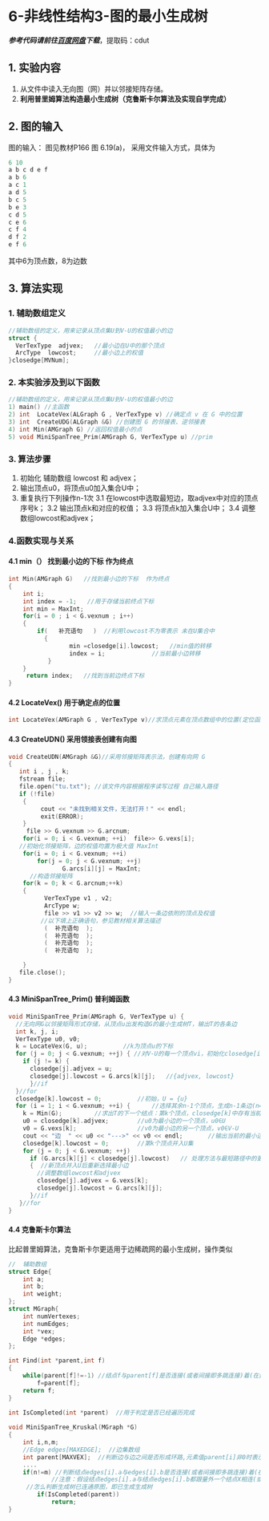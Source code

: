 # 6-非线性结构3-图的最小生成树
***参考代码请前往[百度网盘](https://pan.baidu.com/s/1WWTQ-EY5t8NZPZFqP0lCOA?pwd=cdut)下载***，提取码：cdut
## 1. 实验内容
1. 从文件中读入无向图（网）并以邻接矩阵存储。
2. **利用普里姆算法构造最小生成树（克鲁斯卡尔算法及实现自学完成）**

## 2. 图的输入
图的输入： 图见教材P166 图 6.19(a)， 采用文件输入方式，具体为
```javascript
6 10
a b c d e f 
a b 6
a c 1
a d 5
b c 5
b e 3
c d 5
c e 6
c f 4 
d f 2
e f 6
```
其中6为顶点数，8为边数

## 3. 算法实现
### 1. 辅助数组定义
```c++
//辅助数组的定义，用来记录从顶点集U到V-U的权值最小的边
struct {
  VerTexType  adjvex; 	//最小边在U中的那个顶点
  ArcType  lowcost; 	//最小边上的权值
}closedge[MVNum];
```
### 2. 本实验涉及到以下函数
```c++
//辅助数组的定义，用来记录从顶点集U到V-U的权值最小的边
1) main() //主函数  
2) int  LocateVex(ALGraph G , VerTexType v) //确定点 v 在 G 中的位置  
3) int  CreateUDG(ALGraph &G) //创建图 G 的邻接表、逆邻接表  
4) int Min(AMGraph G) //返回权值最小的点  
5) void MiniSpanTree_Prim(AMGraph G, VerTexType u) //prim
```

### 3. 算法步骤

1. 初始化 辅助数组 lowcost 和 adjvex；
2. 输出顶点u0，将顶点u0加入集合U中；
3. 重复执行下列操作n-1次
   3.1 在lowcost中选取最短边，取adjvex中对应的顶点序号k；
     3.2 输出顶点k和对应的权值；
     3.3 将顶点k加入集合U中；
     3.4 调整数组lowcost和adjvex；

### 4.函数实现与关系

#### 4.1 min（） 找到最小边的下标  作为终点

```c++
int Min(AMGraph G)   //找到最小边的下标  作为终点
{
    int i;
    int index = -1;   //用于存储当前终点下标
    int min = MaxInt;
    for(i = 0 ; i < G.vexnum ; i++)
    {
        if(   补充语句   )  //利用lowcost不为零表示 未在U集合中
          {
	 	         min =closedge[i].lowcost;   //min值的转移
	 	         index = i;             //当前最小边转移
           }
    }
     return index;   //找到当前边终点下标
}
```

#### 4.2  LocateVex() 用于确定点的位置

```c++
int LocateVex(AMGraph G , VerTexType v)//求顶点元素在顶点数组中的位置(定位函数)
```

#### 4.3  CreateUDN()   采用领接表创建有向图

```c++
void CreateUDN(AMGraph &G)//采用邻接矩阵表示法，创建有向网 G  
{
   int i , j , k;
   fstream file;
   file.open("tu.txt"); //该文件内容根据程序读写过程 自己输入路径
   if (!file)
    {
 	     cout << "未找到相关文件，无法打开！" << endl;
         exit(ERROR);
    }
     file >> G.vexnum >> G.arcnum;
    for(i = 0; i < G.vexnum; ++i)  file>> G.vexs[i];
   //初始化邻接矩阵，边的权值均置为极大值 MaxInt
    for(i = 0; i < G.vexnum; ++i)
        for(j = 0; j < G.vexnum; ++j)
               G.arcs[i][j] = MaxInt;
      //构造邻接矩阵
    for(k = 0; k < G.arcnum;++k)
    {
          VerTexType v1 , v2;
          ArcType w;
          file >> v1 >> v2 >> w;  //输入一条边依附的顶点及权值
         //以下填上正确语句，参见教材相关算法描述
          (  补充语句  );
          (  补充语句  );
          (  补充语句  );
          (  补充语句  );

    }
   file.close();
}
```

#### 4.3 MiniSpanTree_Prim()  普利姆函数

```c++
void MiniSpanTree_Prim(AMGraph G, VerTexType u) {
  //无向网G以邻接矩阵形式存储，从顶点u出发构造G的最小生成树T，输出T的各条边  
  int k, j, i;
  VerTexType u0, v0;
  k = LocateVex(G, u);  		//k为顶点u的下标 
  for (j = 0; j < G.vexnum; ++j) { //对V-U的每一个顶点vi，初始化closedge[i] 
	if (j != k) {
      closedge[j].adjvex = u;
	  closedge[j].lowcost = G.arcs[k][j];	//{adjvex, lowcost}
	  }//if
  }//for
  closedge[k].lowcost = 0;        	//初始，U = {u}
  for (i = 1; i < G.vexnum; ++i) {  	//选择其余n-1个顶点，生成n-1条边(n= G.vexnum) 
	k = Min(G);    		//求出T的下一个结点：第k个顶点，closedge[k]中存有当前最小边 
	u0 = closedge[k].adjvex; 		//u0为最小边的一个顶点，u0∈U 
	v0 = G.vexs[k];          		//v0为最小边的另一个顶点，v0∈V-U 
	cout << "边  " << u0 << "--->" << v0 << endl;       //输出当前的最小边(u0, v0) 
	closedge[k].lowcost = 0;   		//第k个顶点并入U集 
	for (j = 0; j < G.vexnum; ++j)
   	  if (G.arcs[k][j] < closedge[j].lowcost)   // 处理方法与最短路径中的更新前驱点相似，可以类比
      {	 //新顶点并入U后重新选择最小边 
		//调整数组lowcost和adjvex
		closedge[j].adjvex = G.vexs[k];
		closedge[j].lowcost = G.arcs[k][j];
	  }//if 
   }//for 
}
```

#### 4.4 克鲁斯卡尔算法

比起普里姆算法，克鲁斯卡尔更适用于边稀疏网的最小生成树，操作类似

```c++
//  辅助数组
struct Edge{
	int a;
	int b;
	int weight;
};
struct MGraph{
	int numVertexes;
	int numEdges;
	int *vex;
	Edge *edges;
};

int Find(int *parent,int f)
{
	while(parent[f]!=-1) //结点f与parent[f]是否连接(或者间接即多跳连接)着(在边子集中)同一个结点 ，注意！！此处是循环while而非判断if
		f=parent[f];
	return f;
}

int IsCompleted(int *parent)  //用于判定是否已经遍历完成
    
void MiniSpanTree_Kruskal(MGraph *G)
{
	int i,n,m;
	//Edge edges[MAXEDGE];  //边集数组
	int parent[MAXVEX];  //判断边与边之间是否形成环路,元素值parent[i]非0时表示结点i与parent[i]之间的边已确定为生成树的某一条边
    ....
    if(n!=m) //判断结点edges[i].a与edges[i].b是否连接(或者间接即多跳连接)着(在边子集中)同一个结点，
			//注意：假设结点edges[i].a与结点edges[i].b都跟量外一个结点X相连(或者间接相连)，如若不加判断，则三个结点会形成回路
     //怎么判断生成树已连通原图，即已生成生成树
		if(IsCompleted(parent))
			return;
}


```

